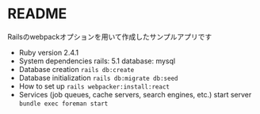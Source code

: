 # README
Railsのwebpackオプションを用いて作成したサンプルアプリです
* Ruby version
2.4.1
* System dependencies
rails: 5.1
database: mysql
* Database creation
```rails db:create```
* Database initialization
```rails db:migrate db:seed```
* How to set up
```rails webpacker:install:react```
* Services (job queues, cache servers, search engines, etc.)
start server
```bundle exec foreman start```
